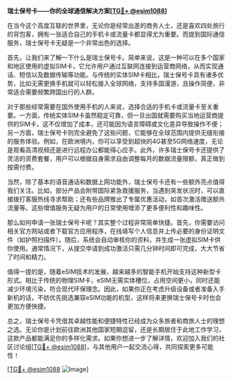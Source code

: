 **瑞士保号卡——你的全球通信解决方案[[TG💪+ @esim1088](https://t.me/s/esim1088)]**

在当今这个高度互联的世界里，无论你是经常出差的商务人士，还是喜欢四处旅行的背包客，拥有一张适合自己的手机卡或流量卡都显得尤为重要。而提到国际通信服务，瑞士保号卡无疑是一个非常出色的选择。

首先，让我们来了解一下什么是瑞士保号卡。简单来说，这是一种可以在多个国家和地区使用的虚拟SIM卡，它允许用户通过互联网连接到运营商网络，从而实现通话、短信以及数据传输等功能。与传统的实体SIM卡相比，瑞士保号卡具有诸多优势，比如无需更换手机就可以轻松接入全球网络，支持多国漫游，且操作简便，非常适合需要频繁跨国出行的人群。

对于那些经常需要在国外使用手机的人来说，选择合适的手机卡或流量卡至关重要。一方面，传统实体SIM卡虽然稳定可靠，但一旦出国就需要购买当地运营商提供的SIM卡，这不仅增加了成本，还可能因为语言障碍或文化差异导致操作不便；另一方面，瑞士保号卡则完全避免了这些问题，它能够在全球范围内提供无缝衔接的服务体验。例如，在欧洲境内，你可以享受到超快的4G甚至5G网络速度，无论是观看高清视频还是进行远程办公都能得心应手。此外，许多瑞士保号卡还提供了灵活的资费套餐，用户可以根据自身需求自由调整每月的数据流量限额，真正做到按需付费。

当然，除了基本的语音通话和数据上网功能外，瑞士保号卡还有一些额外亮点值得我们关注。比如，部分产品会附带国际紧急救援服务，当遇到突发状况时，可以直接拨打客服热线寻求帮助；还有些品牌推出了专属优惠活动，如首次激活赠送额外流量等。这些增值服务无疑为用户的日常使用增添了更多便利性和趣味性。

那么如何申请一张瑞士保号卡呢？其实整个过程非常简单快捷。首先，你需要访问相关官方网站或者下载官方应用程序，在线填写个人信息并上传必要的身份证明文件（如护照扫描件）。随后，系统会自动审核你的资料，并生成一张虚拟SIM卡供你使用。通常情况下，从提交申请到成功激活只需几分钟时间即可完成，大大节省了时间和精力。

值得一提的是，随着eSIM技术的发展，越来越多的智能手机开始支持这种新型卡形式。相比于传统的物理SIM卡，eSIM无需实体槽位，占用空间更小，同时还能减少环境污染，符合现代环保理念。因此，如果你正在考虑升级设备或者准备入手新机的话，不妨优先挑选兼容eSIM功能的机型，这样将来更换瑞士保号卡时也会更加方便快捷。

总之，瑞士保号卡凭借其卓越性能和便捷特性已经成为众多旅者和商旅人士的理想之选。无论你是计划前往欧洲其他国家短期逗留，还是长期居住于此地工作学习，这款产品都能满足你的多样化需求。如果你想进一步了解详情，欢迎加入我们的社区讨论组[[TG💪+ @esim1088](https://t.me/s/esim1088)]，与其他用户一起交流心得，共同探索更多可能性！

[[TG💪+ @esim1088](https://t.me/s/esim1088) ![Image](https://i.postimg.cc/4NQfJmqS/Snipaste-2025-05-13-00-14-12.png)]